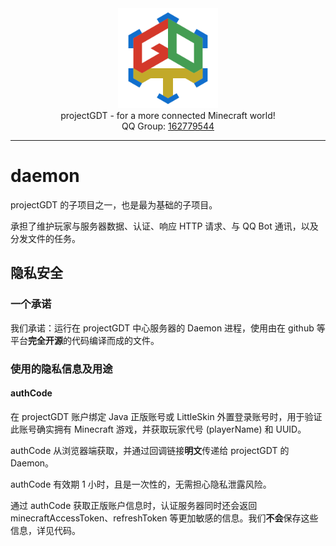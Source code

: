 <!-- common contents -->

<div align="center">
    <img width="160" src="logo.svg" alt="logo"><br/>
    projectGDT - for a more connected Minecraft world!<br/>
    QQ Group:
    <a href="https://qm.qq.com/cgi-bin/qm/qr?k=jNFTovEpc0WDFtbSbUMrbQ0NyUgDpnCu&jump_from=webapi&authKey=6oBQQeoeB6gA7+AljJK7AV1IUEjkk/HpkvxrBNgAQtpxPtw230h4GQrp56nTw81I">
        162779544
    </a>
</div>

---

# daemon

projectGDT 的子项目之一，也是最为基础的子项目。

承担了维护玩家与服务器数据、认证、响应 HTTP 请求、与 QQ Bot 通讯，以及分发文件的任务。

## 隐私安全

### 一个承诺

我们承诺：运行在 projectGDT 中心服务器的 Daemon 进程，使用由在 github 等平台**完全开源**的代码编译而成的文件。

### 使用的隐私信息及用途

#### authCode

在 projectGDT 账户绑定 Java 正版账号或 LittleSkin 外置登录账号时，用于验证此账号确实拥有 Minecraft 游戏，并获取玩家代号 (playerName) 和 UUID。

authCode 从浏览器端获取，并通过回调链接**明文**传递给 projectGDT 的 Daemon。

authCode 有效期 1 小时，且是一次性的，无需担心隐私泄露风险。

通过 authCode 获取正版账户信息时，认证服务器同时还会返回 minecraftAccessToken、refreshToken 等更加敏感的信息。我们**不会**保存这些信息，详见代码。
